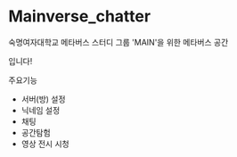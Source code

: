 # Mainverse_chatter
 
숙명여자대학교 메타버스 스터디 그룹 'MAIN'을 위한 메타버스 공간

<Mainverse> 입니다!

주요기능
- 서버(방) 설정
- 닉네임 설정
- 채팅
- 공간탐험
- 영상 전시 시청
